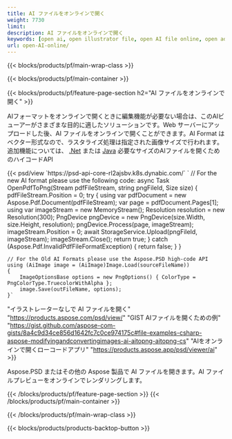 ```yaml
---
title: AI ファイルをオンラインで開く
weight: 7730
limit: 
description: AI ファイルをオンラインで開く
keywords: [open ai, open illustrator file, open AI file online, open adobe illustrator, preview of ai file, ai format open]
url: open-AI-online/
---
```


{{< blocks/products/pf/main-wrap-class >}}


{{< blocks/products/pf/main-container >}}

{{< blocks/products/pf/feature-page-section h2="AI ファイルをオンラインで開く" >}}
<p>AIフォーマットをオンラインで開くときに編集機能が必要ない場合は、このAIビューアーがさまざまな目的に適したソリューションです。Web サーバーにアップロードした後、AI ファイルをオンラインで開くことができます。AI Format はベクター形式なので、ラスタライズ処理は指定された画像サイズで行われます。追加機能については、 <a href="/psd/net">.Net</a> または <a href="/psd/java">Java</a> 必要なサイズのAIファイルを開くためのハイコードAPI</p>
{{< psd/view `https://psd-api-core-rl2ajsbv.k8s.dynabic.com/` 
`	// For the new AI format please use the following code:
	async Task<bool> OpenPdfToPng(Stream pdfFileStream, string pngFileId, Size size)
	{
		pdfFileStream.Position = 0;
		try
		{
			using var pdfDocument = new Aspose.Pdf.Document(pdfFileStream);
			var page = pdfDocument.Pages[1];
			using var imageStream = new MemoryStream();
			Resolution resolution = new Resolution(300);
			PngDevice pngDevice = new PngDevice(size.Width, size.Height, resolution);
			pngDevice.Process(page, imageStream);
			imageStream.Position = 0;
			await StorageService.Upload(pngFileId, imageStream);
			imageStream.Close();
			return true;
		}
		catch (Aspose.Pdf.InvalidPdfFileFormatException)
		{
			return false;
		}
	}
	
	// For the Old AI Formats please use the Aspose.PSD high-code API
	using (AiImage image = (AiImage)Image.Load(sourceFileName))
	{
		ImageOptionsBase options = new PngOptions() { ColorType = PngColorType.TruecolorWithAlpha };
		image.Save(outFileName, options);
	}` 
"イラストレーターなしで AI ファイルを開く" "https://products.aspose.com/psd/view/" 
"GIST AIファイルを開くための例" "https://gist.github.com/aspose-com-gists/8a4c9d34ce856d1642fc7c0ce974175c#file-examples-csharp-aspose-modifyingandconvertingimages-ai-aitopng-aitopng-cs" 
"AIをオンラインで開くローコードアプリ" "https://products.aspose.app/psd/viewer/ai" >}}
<p>Aspose.PSD またはその他の Aspose 製品で AI ファイルを開きます。AI ファイルプレビューをオンラインでレンダリングします。</p>
{{< /blocks/products/pf/feature-page-section >}}
{{< /blocks/products/pf/main-container >}}


{{< /blocks/products/pf/main-wrap-class >}}

{{< blocks/products/products-backtop-button >}}

